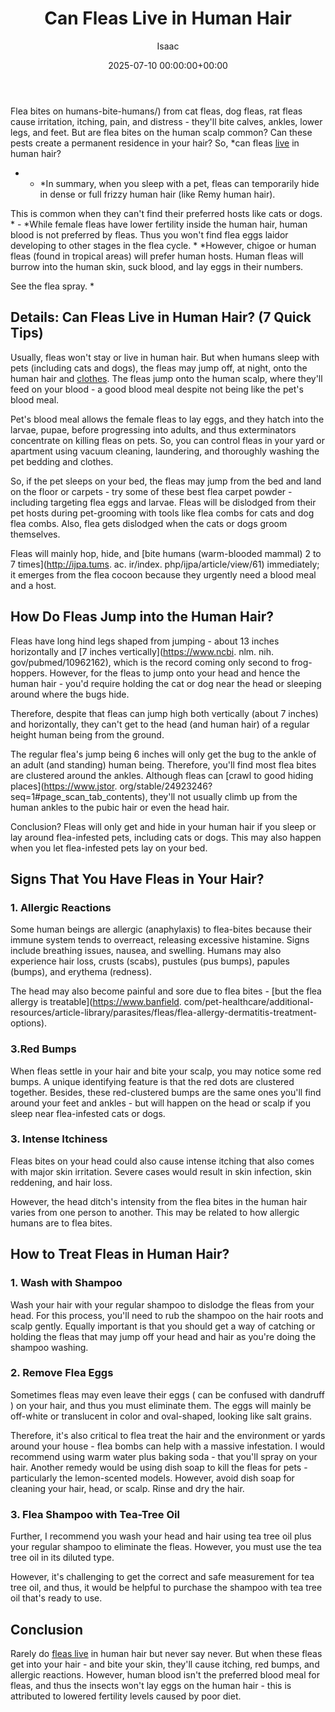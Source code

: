 ﻿---
title: Can Fleas Live in Human Hair
description: Flea bites on humans-bite-humans from cat fleas, dog fleas, rat fleas cause irritation, itching, pain, and distress - they'll bite calves, ankles, lower legs,...
slug: /can-fleas-live-in-human-hair/
date: 2025-07-10 00:00:00+00:00
lastmod: 2025-07-10 00:00:00+03:00
author: Isaac
categories:
- Fleas
- Guide
tags:
- fleas
- flea
- live
layout: post
---

Flea bites on humans-bite-humans/) from cat fleas, dog fleas, rat fleas cause irritation, itching, pain, and distress - they'll bite calves, ankles, lower legs, and feet. But are flea bites on the human scalp common? Can these pests create a permanent residence in your hair? So, *can fleas [live](https://pestpolicy.com/can-fleas-live-on-clothes/) in human hair?

* - *In summary, when you sleep with a pet, fleas can temporarily hide in dense or full frizzy human hair (like Remy human hair).

This is common when they can't find their preferred hosts like cats or dogs. * - *While female fleas have lower fertility inside the human hair, human blood is not preferred by fleas. Thus you won't find flea eggs laidor developing to other stages in the flea cycle. * *However, chigoe or human fleas (found in tropical areas) will prefer human hosts. Human fleas will burrow into the human skin, suck blood, and lay eggs in their numbers.

See the flea spray. *

##  Details: Can Fleas Live in Human Hair? (7 Quick Tips)

Usually, fleas won't stay or live in human hair. But when humans sleep with pets (including cats and dogs), the fleas may jump off, at night, onto the human hair and [clothes](https://pestpolicy.com/can-fleas-live-on-clothes/). The fleas jump onto the human scalp, where they'll feed on your blood - a good blood meal despite not being like the pet's blood meal.

Pet's blood meal allows the female fleas to lay eggs, and they hatch into the larvae, pupae, before progressing into adults, and thus exterminators concentrate on killing fleas on pets. So, you can control fleas in your yard or apartment using vacuum cleaning, laundering, and thoroughly washing the pet bedding and clothes.

So, if the pet sleeps on your bed, the fleas may jump from the bed and land on the floor or carpets - try some of these best flea carpet powder - including targeting flea eggs and larvae. Fleas will be dislodged from their pet hosts during pet-grooming with tools like flea combs for cats and dog flea combs. Also, flea gets dislodged when the cats or dogs groom themselves.

Fleas will mainly hop, hide, and [bite humans (warm-blooded mammal) 2 to 7 times](http://ijpa.tums. ac. ir/index. php/ijpa/article/view/61) immediately; it emerges from the flea cocoon because they urgently need a blood meal and a host.

##  How Do Fleas Jump into the Human Hair?

Fleas have long hind legs shaped from jumping - about 13 inches horizontally and [7 inches vertically](https://www.ncbi. nlm. nih. gov/pubmed/10962162), which is the record coming only second to frog-hoppers. However, for the fleas to jump onto your head and hence the human hair - you'd require holding the cat or dog near the head or sleeping around where the bugs hide.

Therefore, despite that fleas can jump high both vertically (about 7 inches) and horizontally, they can't get to the head (and human hair) of a regular height human being from the ground.

The regular flea's jump being 6 inches will only get the bug to the ankle of an adult (and standing) human being. Therefore, you'll find most flea bites are clustered around the ankles. Although fleas can [crawl to good hiding places](https://www.jstor. org/stable/24923246? seq=1#page_scan_tab_contents), they'll not usually climb up from the human ankles to the pubic hair or even the head hair.

Conclusion? Fleas will only get and hide in your human hair if you sleep or lay around flea-infested pets, including cats or dogs. This may also happen when you let flea-infested pets lay on your bed.

##  Signs That You Have Fleas in Your Hair?

###  1. Allergic Reactions

Some human beings are allergic (anaphylaxis) to flea-bites because their immune system tends to overreact, releasing excessive histamine. Signs include breathing issues, nausea, and swelling. Humans may also experience hair loss, crusts (scabs), pustules (pus bumps), papules (bumps), and erythema (redness).

The head may also become painful and sore due to flea bites - [but the flea allergy is treatable](https://www.banfield. com/pet-healthcare/additional-resources/article-library/parasites/fleas/flea-allergy-dermatitis-treatment-options).

###  3.Red Bumps

When fleas settle in your hair and bite your scalp, you may notice some red bumps. A unique identifying feature is that the red dots are clustered together. Besides, these red-clustered bumps are the same ones you'll find around your feet and ankles - but will happen on the head or scalp if you sleep near flea-infested cats or dogs.

###  3. Intense Itchiness

Fleas bites on your head could also cause intense itching that also comes with major skin irritation. Severe cases would result in skin infection, skin reddening, and hair loss.

However, the head ditch's intensity from the flea bites in the human hair varies from one person to another. This may be related to how allergic humans are to flea bites.

##  How to Treat Fleas in Human Hair?

###  1. Wash with Shampoo

Wash your hair with your regular shampoo to dislodge the fleas from your head. For this process, you'll need to rub the shampoo on the hair roots and scalp gently. Equally important is that you should get a way of catching or holding the fleas that may jump off your head and hair as you're doing the shampoo washing.

###  2. Remove Flea Eggs

Sometimes fleas may even leave their eggs ( can be confused with dandruff ) on your hair, and thus you must eliminate them. The eggs will mainly be off-white or translucent in color and oval-shaped, looking like salt grains.

Therefore, it's also critical to flea treat the hair and the environment or yards around your house - flea bombs can help with a massive infestation. I would recommend using warm water plus baking soda - that you'll spray on your hair. Another remedy would be using dish soap to kill the fleas for pets - particularly the lemon-scented models. However, avoid dish soap for cleaning your hair, head, or scalp. Rinse and dry the hair.

###  3. Flea Shampoo with Tea-Tree Oil

Further, I recommend you wash your head and hair using tea tree oil plus your regular shampoo to eliminate the fleas. However, you must use the tea tree oil in its diluted type.

However, it's challenging to get the correct and safe measurement for tea tree oil, and thus, it would be helpful to purchase the shampoo with tea tree oil that's ready to use.

##  Conclusion

Rarely do [fleas live](https://pestpolicy.com/where-do-fleas-live/) in human hair but never say never. But when these fleas get into your hair - and bite your skin, they'll cause itching, red bumps, and allergic reactions. However, human blood isn't the preferred blood meal for fleas, and thus the insects won't lay eggs on the human hair - this is attributed to lowered fertility levels caused by poor diet.

